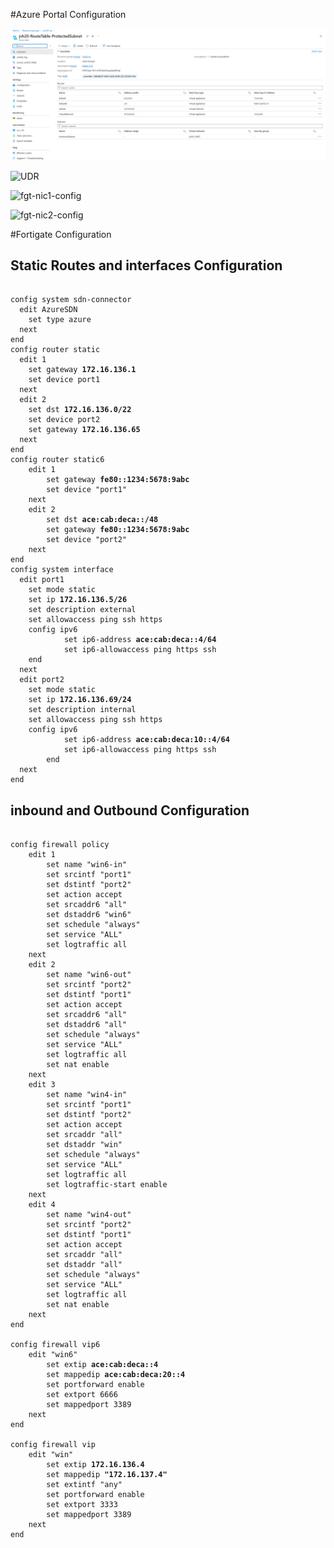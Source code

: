 
#Azure Portal Configuration

<p align="center">
  <img width="800px" src="../images/udr.PNG" alt="UDR">
</p>

![UDR](images/udr.PNG)

![fgt-nic1-config](images/fgt-nic1-config.PNG)

![fgt-nic2-config](images/fgt-nic2-config.PNG)

#Fortigate Configuration

## Static Routes and interfaces Configuration

<pre><code>
config system sdn-connector
  edit AzureSDN
    set type azure
  next
end
config router static
  edit 1
    set gateway <b>172.16.136.1</b>
    set device port1
  next
  edit 2
    set dst <b>172.16.136.0/22</b>
    set device port2
    set gateway <b>172.16.136.65</b>
  next
end
config router static6
    edit 1
        set gateway <b>fe80::1234:5678:9abc</b>
        set device "port1"
    next
    edit 2
        set dst <b>ace:cab:deca::/48</b>
        set gateway <b>fe80::1234:5678:9abc</b>
        set device "port2"
    next
end
config system interface
  edit port1
    set mode static
    set ip <b>172.16.136.5/26</b>
    set description external
    set allowaccess ping ssh https
	config ipv6
            set ip6-address <b>ace:cab:deca::4/64</b>
            set ip6-allowaccess ping https ssh
    end
  next
  edit port2
    set mode static
    set ip <b>172.16.136.69/24</b>
    set description internal
    set allowaccess ping ssh https
	config ipv6
            set ip6-address <b>ace:cab:deca:10::4/64</b>
            set ip6-allowaccess ping https ssh
        end
  next
end
</code></pre>


## inbound and Outbound Configuration

<pre><code>
config firewall policy
    edit 1
        set name "win6-in"
        set srcintf "port1"
        set dstintf "port2"
        set action accept
        set srcaddr6 "all"
        set dstaddr6 "win6"
        set schedule "always"
        set service "ALL"
        set logtraffic all
    next
    edit 2
        set name "win6-out"
        set srcintf "port2"
        set dstintf "port1"
        set action accept
        set srcaddr6 "all"
        set dstaddr6 "all"
        set schedule "always"
        set service "ALL"
        set logtraffic all
        set nat enable
    next
    edit 3
        set name "win4-in"
        set srcintf "port1"
        set dstintf "port2"
        set action accept
        set srcaddr "all"
        set dstaddr "win"
        set schedule "always"
        set service "ALL"
        set logtraffic all
        set logtraffic-start enable
    next
    edit 4
        set name "win4-out"
        set srcintf "port2"
        set dstintf "port1"
        set action accept
        set srcaddr "all"
        set dstaddr "all"
        set schedule "always"
        set service "ALL"
        set logtraffic all
        set nat enable
    next
end
	
config firewall vip6
    edit "win6"
        set extip <b>ace:cab:deca::4</b>
        set mappedip <b>ace:cab:deca:20::4</b>
        set portforward enable
        set extport 6666
        set mappedport 3389
    next
end

config firewall vip
    edit "win"
        set extip <b>172.16.136.4</b>
        set mappedip <b>"172.16.137.4"</b>
        set extintf "any"
        set portforward enable
        set extport 3333
        set mappedport 3389
    next
end
</code></pre>